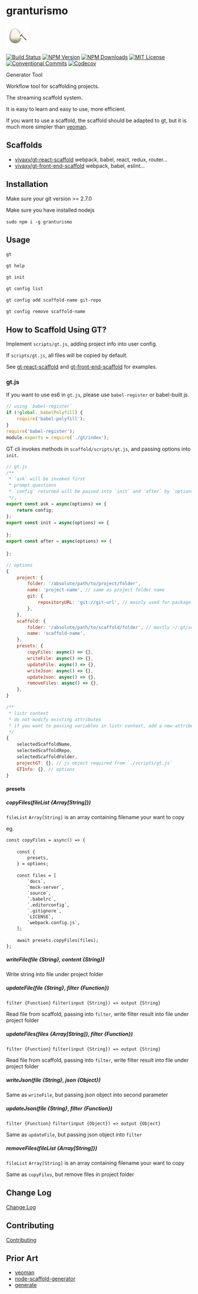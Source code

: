 # granturismo

![GT](./assets/images/gt.png)

[![Build Status][travis-image]][travis-url]
[![NPM Version][npm-version-image]][npm-url]
[![NPM Downloads][npm-downloads-image]][npm-url]
[![MIT License][license-image]][license-url]
[![Conventional Commits][conventional-commits-image]][conventional-commits-url]
[![Codecov][codecov-image]][codecov-url]

Generator Tool

Workflow tool for scaffolding projects.

The streaming scaffold system.

It is easy to learn and easy to use, more efficient.

If you want to use a scaffold, the scaffold should be adapted to gt, but it is much more simpler than [yeoman](http://yeoman.io/).

## Scaffolds

- [vivaxy/gt-react-scaffold](https://github.com/vivaxy/gt-react-scaffold) webpack, babel, react, redux, router...
- [vivaxy/gt-front-end-scaffold](https://github.com/vivaxy/gt-front-end-scaffold) webpack, babel, eslint...

## Installation

Make sure your git version >= 2.7.0

Make sure you have installed nodejs

`sudo npm i -g granturismo`

## Usage

`gt`

`gt help`

`gt init`

`gt config list`

`gt config add scaffold-name git-repo`

`gt config remove scaffold-name`

## How to Scaffold Using GT?

Implement `scripts/gt.js`, adding project info into user config.

If `scripts/gt.js`, all files will be copied by default.

See [gt-react-scaffold](https://github.com/vivaxy/gt-react-scaffold/blob/master/scripts/gt.js) and [gt-front-end-scaffold](https://github.com/vivaxy/gt-front-end-scaffold/blob/master/scripts/gt.js) for examples.

### gt.js

If you want to use es6 in `gt.js`, please use `babel-register` or babel-built js.

```js
// using `babel-register`
if (!global._babelPolyfill) {
    require('babel-polyfill');
}
require('babel-register');
module.exports = require('./gt/index');
```

GT cli invokes methods in `scaffold/scripts/gt.js`, and passing options into `init`.

```js
// gt.js
/**
 * `ask` will be invoked first
 * prompt questions
 * `config` returned will be passed into `init` and `after` by `options.config`
 */, 
export const ask = async(options) => {
    return config;
};
export const init = async(options) => {
    
};
export const after = async(options) => {
    
};
```

```js
// options
{
    project: {
        folder: '/absolute/path/to/project/folder',
        name: 'project-name', // same as project folder name
        git: {
            repositoryURL: 'git://git-url', // mainly used for package.json repository.url
        },
    },
    scaffold: {
        folder: '/absolute/path/to/scaffold/folder', // mostly ~/.gt/scaffold-name
        name: 'scaffold-name',
    },
    presets: {
        copyFiles: async() => {},
        writeFile: async() => {},
        updateFile: async() => {},
        writeJson: async() => {},
        updateJson: async() => {},
        removeFiles: async() => {},
    },
}
```

```js
/**
 * listr context
 * do not modify existing attributes
 * if you want to passing variables in listr context, add a new attribute
 */
{
    selectedScaffoldName,
    selectedScaffoldRepo,
    selectedScaffoldFolder,
    projectGT: {}, // js object required from `./scripts/gt.js`
    GTInfo: {}, // options
}
```

#### presets

##### copyFiles(fileList {Array[String]})

`fileList` `Array[String]` is an array containing filename your want to copy

eg.

```
const copyFiles = async() => {

    const {
        presets,
    } = options;

    const files = [
        `docs`,
        `mock-server`,
        `source`,
        `.babelrc`,
        `.editorconfig`,
        `.gitignore`,
        `LICENSE`,
        `webpack.config.js`,
    ];

    await presets.copyFiles(files);
};
```

##### writeFile(file {String}, content {String})

Write string into file under project folder

##### updateFile(file {String}, filter {Function})

`filter {Function}` `filter(input {String}) => output {String}`

Read file from scaffold, passing into `filter`, write filter result into file under project folder

##### updateFiles(files {Array[String]}, filter {Function})

`filter {Function}` `filter(input {String}) => output {String}`

Read file from scaffold, passing into `filter`, write filter result into file under project folder

##### writeJson(file {String}, json {Object})

Same as `writeFile`, but passing json object into second parameter

##### updateJson(file {String}, filter {Function})

`filter {Function}` `filter(input {Object}) => output {Object}`

Same as `updateFile`, but passing json object into `filter`

##### removeFiles(fileList {Array[String]})

`fileList` `Array[String]` is an array containing filename your want to copy

Same as `copyFiles`, but remove files in project folder

## Change Log

[Change Log](CHANGELOG.md)

## Contributing

[Contributing](CONTRIBUTING.md)

## Prior Art

- [yeoman](http://yeoman.io/)
- [node-scaffold-generator](https://github.com/kaelzhang/node-scaffold-generator)
- [generate](https://github.com/generate/generate)

[travis-image]: https://img.shields.io/travis/vivaxy/granturismo.svg?style=flat-square
[travis-url]: https://travis-ci.org/vivaxy/granturismo
[npm-version-image]: http://img.shields.io/npm/v/granturismo.svg?style=flat-square
[npm-url]: https://www.npmjs.com/package/granturismo
[npm-downloads-image]: https://img.shields.io/npm/dt/granturismo.svg?style=flat-square
[license-image]: https://img.shields.io/npm/l/granturismo.svg?style=flat-square
[license-url]: LICENSE
[conventional-commits-image]: https://img.shields.io/badge/Conventional%20Commits-1.0.0-yellow.svg?style=flat-square
[conventional-commits-url]: https://conventionalcommits.org
[codecov-image]: https://img.shields.io/codecov/c/github/vivaxy/granturismo.svg?style=flat-square
[codecov-url]: https://codecov.io/gh/vivaxy/granturismo
